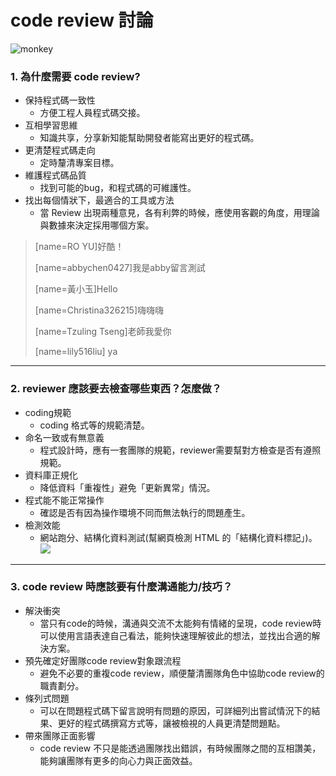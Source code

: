 # code review 討論
![monkey](https://media.giphy.com/media/ySpxjJmsq9gsw/giphy.gif)

### 1. 為什麼需要 code review?
- 保持程式碼一致性
    - 方便工程人員程式碼交接。
- 互相學習思維
    - 知識共享，分享新知能幫助開發者能寫出更好的程式碼。
- 更清楚程式碼走向
    - 定時釐清專案目標。
- 維護程式碼品質
    - 找到可能的bug，和程式碼的可維護性。
- 找出每個情狀下，最適合的工具或方法
    - 當 Review 出現兩種意見，各有利弊的時候，應使用客觀的角度，用理論與數據來決定採用哪個方案。

> [name=RO YU]好酷！
> 
> [name=abbychen0427]我是abby留言測試
> 
> [name=黃小玉]Hello
> 
> [name=Christina326215]嗨嗨嗨
> 
> [name=Tzuling Tseng]老師我愛你
> 
> [name=lily516liu] ya
> 
---
### 2. reviewer 應該要去檢查哪些東西？怎麼做？
- coding規範
  - coding 格式等的規範清楚。
- 命名一致或有無意義
    - 程式設計時，應有一套團隊的規範，reviewer需要幫對方檢查是否有遵照規範。
- 資料庫正規化
    - 降低資料「重複性」避免「更新異常」情況。
- 程式能不能正常操作
    - 確認是否有因為操作環境不同而無法執行的問題產生。
- 檢測效能
  - 網站跑分、結構化資料測試(幫網頁檢測 HTML 的「結構化資料標記」)。
![](https://i.imgur.com/ZiQNJi3.png)

---
### 3. code review 時應該要有什麼溝通能力/技巧？
- 解決衝突
    - 當只有code的時候，溝通與交流不太能夠有情緒的呈現，code review時可以使用言語表達自己看法，能夠快速理解彼此的想法，並找出合適的解決方案。
- 預先確定好團隊code review對象跟流程
    - 避免不必要的重複code review，順便釐清團隊角色中協助code review的職責劃分。
- 條列式問題
    - 可以在問題程式碼下留言說明有問題的原因，可詳細列出嘗試情況下的結果、更好的程式碼撰寫方式等，讓被檢視的人員更清楚問題點。
- 帶來團隊正面影響
    - code review 不只是能透過團隊找出錯誤，有時候團隊之間的互相讚美，能夠讓團隊有更多的向心力與正面效益。



